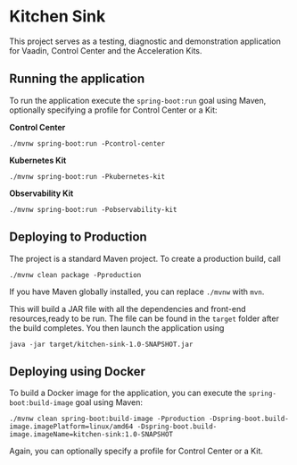 # Kitchen Sink

This project serves as a testing, diagnostic and demonstration application for Vaadin, Control Center and the Acceleration Kits.

## Running the application

To run the application execute the `spring-boot:run` goal using Maven, optionally specifying a profile for Control Center or a Kit:

**Control Center**
```
./mvnw spring-boot:run -Pcontrol-center
```

**Kubernetes Kit**
```
./mvnw spring-boot:run -Pkubernetes-kit
```

**Observability Kit**
```
./mvnw spring-boot:run -Pobservability-kit
```

## Deploying to Production

The project is a standard Maven project. To create a production build, call 

```
./mvnw clean package -Pproduction
```

If you have Maven globally installed, you can replace `./mvnw` with `mvn`.

This will build a JAR file with all the dependencies and front-end resources,ready to be run. The file can be found in the `target` folder after the build completes.
You then launch the application using 
```
java -jar target/kitchen-sink-1.0-SNAPSHOT.jar
```

## Deploying using Docker

To build a Docker image for the application, you can execute the `spring-boot:build-image` goal using Maven:

```
./mvnw clean spring-boot:build-image -Pproduction -Dspring-boot.build-image.imagePlatform=linux/amd64 -Dspring-boot.build-image.imageName=kitchen-sink:1.0-SNAPSHOT
```

Again, you can optionally specify a profile for Control Center or a Kit.
